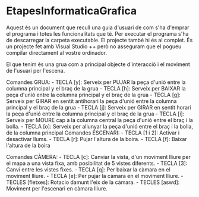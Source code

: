 # EtapesInformaticaGrafica

Aquest és un document que recull una guia d'usuari de com s'ha d'emprar el programa i totes les funcionalitats que té. Per executar el programa s'ha de descarregar 
la carpeta executable. El projecte també hi és al complet. És un projecte fet amb Visual Studio ++ però no asseguram que el pogueu compilar directament al vostre ordinador.

El que tenim és una grua com a principal objecte d'interacció i el moviment de l'usuari per l'escena.

Comandes GRUA:
	- TECLA [y]: Serveix per PUJAR la peça d'unió entre la columna principal y el braç de la grua
	- TECLA [h]: Serveix per BAIXAR la peça d'unió entre la columna principal y el braç de la grua
	- TECLA [g]: Serveix per GIRAR en sentit antihorari la peça d'unió entre la columna principal y el braç de la grua
	- TECLA [j]: Serveix per GIRAR en sentit horari la peça d'unió entre la columna principal y el braç de la grua
	- TECLA [i]: Serveix per MOURE cap a la columna central la peça d'unió entre el braç i la bolla.
	- TECLA [o]: Serveix per allunyar la peça d'unió entre el braç i la bolla, de la columna principal
Comandes ESCENARI:
	- TECLA [1 i 2]: Activar i desactivar llums.
	- TECLA [r]: Pujar l'altura de la boira.
	- TECLA [f]: Baixar l'altura de la boira
	
Comandes CÀMERA:
	- TECLA [c]: Canviar la vista, d'un moviment lliure per el mapa a una vista fixa, amb posibilitat de 5 vistes diferents.
	- TECLA [3]: Canvi entre les vistes fixes.
	- TECLA [q]: Per baixar la càmara en el moviment lliure.
	- TECLA [e]: Per pujar la càmara en el moviment lliure.
	- TECLES [fletxes]: Rotacio damunt l'eix de la càmara.
	- TECLES [aswd]: Moviment per l'escenari en càmara lliure.
